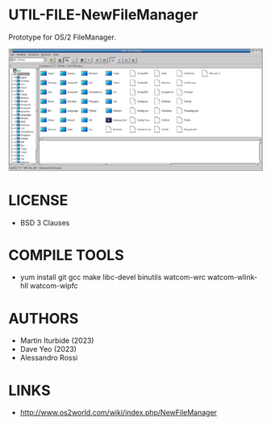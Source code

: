 # UTIL-FILE-NewFileManager
Prototype for OS/2 FileManager.

![NewFileManager ScreenShot](/wiki/NFM_001.png)

LICENSE
===============
* BSD 3 Clauses

COMPILE TOOLS
===============
* yum install git gcc make libc-devel binutils watcom-wrc watcom-wlink-hll watcom-wipfc

AUTHORS
===============
* Martin Iturbide (2023)
* Dave Yeo (2023)
* Alessandro Rossi

LINKS
===============
* http://www.os2world.com/wiki/index.php/NewFileManager
